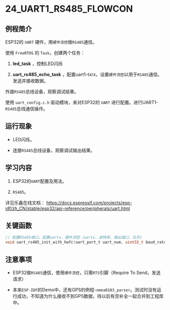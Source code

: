 # 24_UART1_RS485_FLOWCON

## 例程简介

ESP32的 `UART` 硬件，用`硬件流控`做`RS485`通信。

使用 `FreeRTOS` 的 `Task`，创建两个任务：

1. **led_task** ，控制LED闪烁

2. **uart_rs485_echo_task** ，配置uart1-txrx，设置`硬件流控`以用于`RS485`通信。发送并接收数据。

外接`RS485`总线设备，观察调试结果。

使用 `uart_config.c.h` 驱动模块，来对ESP32的 `UART` 进行配置。进行UART1-`RS485`总线通信操作。


## 运行现象

* LED闪烁。

* 连接`RS485`总线设备，观察调试输出结果。


## 学习内容

1. ESP32的`UART`配置及用法。

2. `RS485`。

详见乐鑫在线文档：
https://docs.espressif.com/projects/esp-idf/zh_CN/stable/esp32/api-reference/peripherals/uart.html


## 关键函数

```c
// 配置RS485端口，配置uartx，硬件流控（uartx、波特率、输出端口、队列）
void uart_rs485_init_with_hwfc(uart_port_t uart_num, uint32_t baud_rate, int tx_io_num, int rx_io_num, int rts_io_num, int cts_io_num, int queue_size, QueueHandle_t *uart_queue);
```


## 注意事项

* ESP32做`RS485`通信，使用`硬件流控`，只需`RTS`引脚（Require To Send，发送请求）

* 本来`ESP-IDF`的Demo中，还有GPS的例程-`nmea0183_parser`。测试时没有运行成功，不知道为什么接收不到GPS数据，待以后有空补全一起合并到工程库中。

